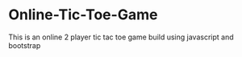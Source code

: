 # Online-Tic-Toe-Game

This is an online 2 player tic tac toe game build using javascript and bootstrap
